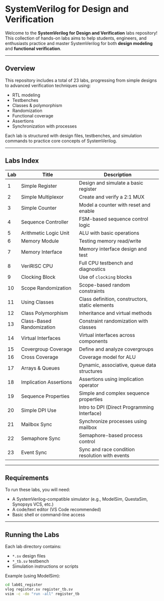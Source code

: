 # SystemVerilog for Design and Verification

Welcome to the **SystemVerilog for Design and Verification** labs repository!  
This collection of hands-on labs aims to help students, engineers, and enthusiasts practice and master SystemVerilog for both **design modeling** and **functional verification**.

---

## Overview

This repository includes a total of 23 labs, progressing from simple designs to advanced verification techniques using:

- RTL modeling
- Testbenches
- Classes & polymorphism
- Randomization
- Functional coverage
- Assertions
- Synchronization with processes

Each lab is structured with design files, testbenches, and simulation commands to practice core concepts of SystemVerilog.

---

## Labs Index

| Lab | Title | Description |
|-----|-------|-------------|
| 1 | Simple Register | Design and simulate a basic register |
| 2 | Simple Multiplexor | Create and verify a 2:1 MUX |
| 3 | Simple Counter | Model a counter with reset and enable |
| 4 | Sequence Controller | FSM-based sequence control logic |
| 5 | Arithmetic Logic Unit | ALU with basic operations |
| 6 | Memory Module | Testing memory read/write |
| 7 | Memory Interface | Memory interface design and test |
| 8 | VeriRISC CPU | Full CPU testbench and diagnostics |
| 9 | Clocking Block | Use of `clocking` blocks |
|10 | Scope Randomization | Scope-based random constraints |
|11 | Using Classes | Class definition, constructors, static elements |
|12 | Class Polymorphism | Inheritance and virtual methods |
|13 | Class-Based Randomization | Constraint randomization with classes |
|14 | Virtual Interfaces | Virtual interfaces across components |
|15 | Covergroup Coverage | Define and analyze covergroups |
|16 | Cross Coverage | Coverage model for ALU |
|17 | Arrays & Queues | Dynamic, associative, queue data structures |
|18 | Implication Assertions | Assertions using implication operator |
|19 | Sequence Properties | Simple and complex sequence properties |
|20 | Simple DPI Use | Intro to DPI (Direct Programming Interface) |
|21 | Mailbox Sync | Synchronize processes using mailbox |
|22 | Semaphore Sync | Semaphore-based process control |
|23 | Event Sync | Sync and race condition resolution with events |

---

## Requirements

To run these labs, you will need:

- A SystemVerilog-compatible simulator (e.g., ModelSim, QuestaSim, Synopsys VCS, etc.)
- A code/text editor (VS Code recommended)
- Basic shell or command-line access

---

## Running the Labs

Each lab directory contains:
- `*.sv` design files
- `*_tb.sv` testbench
- Simulation instructions or scripts

Example (using ModelSim):

```bash
cd lab01_register
vlog register.sv register_tb.sv
vsim -c -do "run -all" register_tb
